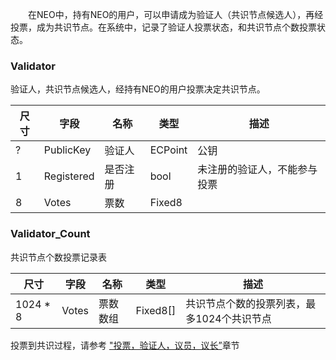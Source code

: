 <!-- &emsp;&emsp;&emsp;&emsp;要把这一页的内容转到共识部分去。 -->

&emsp;&emsp;在NEO中，持有NEO的用户，可以申请成为验证人（共识节点候选人），再经投票，成为共识节点。在系统中，记录了验证人投票状态，和共识节点个数投票状态。

### **Validator**

验证人，共识节点候选人，经持有NEO的用户投票决定共识节点。

| 尺寸 | 字段 | 名称 | 类型 | 描述 |
|--|-------|-----|------|------|
| ?  | PublicKey | 验证人 | ECPoint |  公钥 |
| 1 | Registered | 是否注册 | bool |  未注册的验证人，不能参与投票  |
| 8 | Votes | 票数 | Fixed8 |  |


### **Validator_Count**

共识节点个数投票记录表

| 尺寸 | 字段 | 名称 | 类型 | 描述 |
|--|-------|-----|------|------|
| 1024 * 8 | Votes | 票数数组 | Fixed8[] | 共识节点个数的投票列表，最多1024个共识节点  |


投票到共识过程，请参考 ["投票，验证人，议员，议长”](../consensus/vote_validator.md)章节